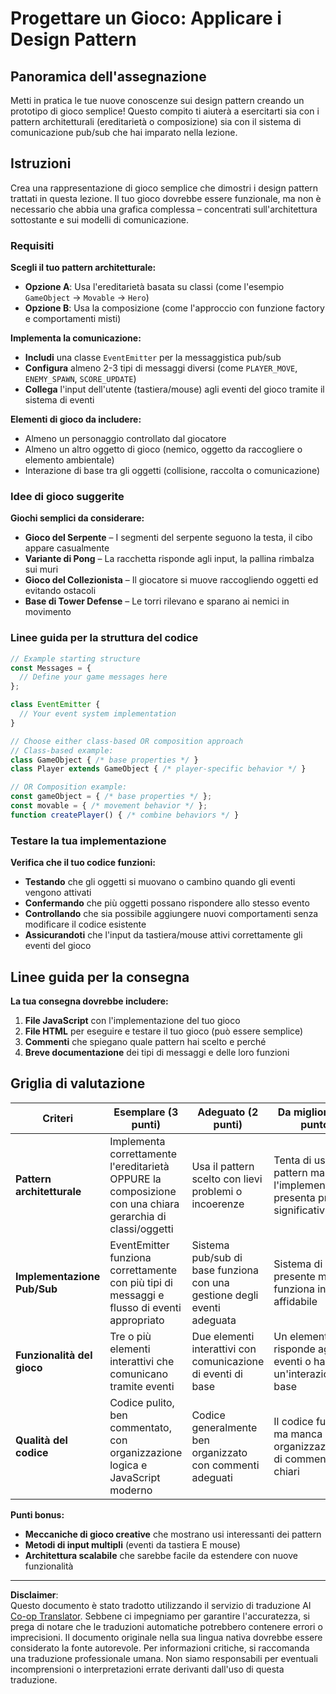 <!--
CO_OP_TRANSLATOR_METADATA:
{
  "original_hash": "c8fc39a014d08247c082878122e2ba73",
  "translation_date": "2025-10-22T23:40:38+00:00",
  "source_file": "6-space-game/1-introduction/assignment.md",
  "language_code": "it"
}
-->
# Progettare un Gioco: Applicare i Design Pattern

## Panoramica dell'assegnazione

Metti in pratica le tue nuove conoscenze sui design pattern creando un prototipo di gioco semplice! Questo compito ti aiuterà a esercitarti sia con i pattern architetturali (ereditarietà o composizione) sia con il sistema di comunicazione pub/sub che hai imparato nella lezione.

## Istruzioni

Crea una rappresentazione di gioco semplice che dimostri i design pattern trattati in questa lezione. Il tuo gioco dovrebbe essere funzionale, ma non è necessario che abbia una grafica complessa – concentrati sull'architettura sottostante e sui modelli di comunicazione.

### Requisiti

**Scegli il tuo pattern architetturale:**
- **Opzione A**: Usa l'ereditarietà basata su classi (come l'esempio `GameObject` → `Movable` → `Hero`)
- **Opzione B**: Usa la composizione (come l'approccio con funzione factory e comportamenti misti)

**Implementa la comunicazione:**
- **Includi** una classe `EventEmitter` per la messaggistica pub/sub
- **Configura** almeno 2-3 tipi di messaggi diversi (come `PLAYER_MOVE`, `ENEMY_SPAWN`, `SCORE_UPDATE`)
- **Collega** l'input dell'utente (tastiera/mouse) agli eventi del gioco tramite il sistema di eventi

**Elementi di gioco da includere:**
- Almeno un personaggio controllato dal giocatore
- Almeno un altro oggetto di gioco (nemico, oggetto da raccogliere o elemento ambientale)
- Interazione di base tra gli oggetti (collisione, raccolta o comunicazione)

### Idee di gioco suggerite

**Giochi semplici da considerare:**
- **Gioco del Serpente** – I segmenti del serpente seguono la testa, il cibo appare casualmente
- **Variante di Pong** – La racchetta risponde agli input, la pallina rimbalza sui muri
- **Gioco del Collezionista** – Il giocatore si muove raccogliendo oggetti ed evitando ostacoli
- **Base di Tower Defense** – Le torri rilevano e sparano ai nemici in movimento

### Linee guida per la struttura del codice

```javascript
// Example starting structure
const Messages = {
  // Define your game messages here
};

class EventEmitter {
  // Your event system implementation
}

// Choose either class-based OR composition approach
// Class-based example:
class GameObject { /* base properties */ }
class Player extends GameObject { /* player-specific behavior */ }

// OR Composition example:
const gameObject = { /* base properties */ };
const movable = { /* movement behavior */ };
function createPlayer() { /* combine behaviors */ }
```

### Testare la tua implementazione

**Verifica che il tuo codice funzioni:**
- **Testando** che gli oggetti si muovano o cambino quando gli eventi vengono attivati
- **Confermando** che più oggetti possano rispondere allo stesso evento
- **Controllando** che sia possibile aggiungere nuovi comportamenti senza modificare il codice esistente
- **Assicurandoti** che l'input da tastiera/mouse attivi correttamente gli eventi del gioco

## Linee guida per la consegna

**La tua consegna dovrebbe includere:**
1. **File JavaScript** con l'implementazione del tuo gioco
2. **File HTML** per eseguire e testare il tuo gioco (può essere semplice)
3. **Commenti** che spiegano quale pattern hai scelto e perché
4. **Breve documentazione** dei tipi di messaggi e delle loro funzioni

## Griglia di valutazione

| Criteri | Esemplare (3 punti) | Adeguato (2 punti) | Da migliorare (1 punto) |
|---------|---------------------|--------------------|--------------------------|
| **Pattern architetturale** | Implementa correttamente l'ereditarietà OPPURE la composizione con una chiara gerarchia di classi/oggetti | Usa il pattern scelto con lievi problemi o incoerenze | Tenta di usare il pattern ma l'implementazione presenta problemi significativi |
| **Implementazione Pub/Sub** | EventEmitter funziona correttamente con più tipi di messaggi e flusso di eventi appropriato | Sistema pub/sub di base funziona con una gestione degli eventi adeguata | Sistema di eventi presente ma non funziona in modo affidabile |
| **Funzionalità del gioco** | Tre o più elementi interattivi che comunicano tramite eventi | Due elementi interattivi con comunicazione di eventi di base | Un elemento risponde agli eventi o ha un'interazione di base |
| **Qualità del codice** | Codice pulito, ben commentato, con organizzazione logica e JavaScript moderno | Codice generalmente ben organizzato con commenti adeguati | Il codice funziona ma manca di organizzazione o di commenti chiari |

**Punti bonus:**
- **Meccaniche di gioco creative** che mostrano usi interessanti dei pattern
- **Metodi di input multipli** (eventi da tastiera E mouse)
- **Architettura scalabile** che sarebbe facile da estendere con nuove funzionalità

---

**Disclaimer**:  
Questo documento è stato tradotto utilizzando il servizio di traduzione AI [Co-op Translator](https://github.com/Azure/co-op-translator). Sebbene ci impegniamo per garantire l'accuratezza, si prega di notare che le traduzioni automatiche potrebbero contenere errori o imprecisioni. Il documento originale nella sua lingua nativa dovrebbe essere considerato la fonte autorevole. Per informazioni critiche, si raccomanda una traduzione professionale umana. Non siamo responsabili per eventuali incomprensioni o interpretazioni errate derivanti dall'uso di questa traduzione.